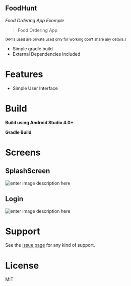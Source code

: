 
## FoodHunt
*Food Ordering App Example*


> Food Ordering App

<sub>(API's used are private,used only for working don't share any details.)</sub>



- Simple gradle build
- External Dependencies Included




# Features

- Simple User Interface


# Build

**Build using Android Studio 4.0+**


**Gradle Build**




# Screens
**SplashScreen**
-
![enter image description here](https://github.com/xidhu/FoodHunt/blob/master/gradle/wrapper/7b5b462c-83d8-4b62-8399-cafc47d43679.jpeg?raw=true)

**Login**
-
![enter image description here](https://github.com/xidhu/FoodHunt/blob/master/gradle/wrapper/0df0af49-0a93-4857-b8f5-4f75afaa61fc.jpeg?raw=true)


# Support

See  the [issue page][1]  for any kind of support.

# License

MIT

[1]:https://github.com/xidhu/FoodHunt/issues
